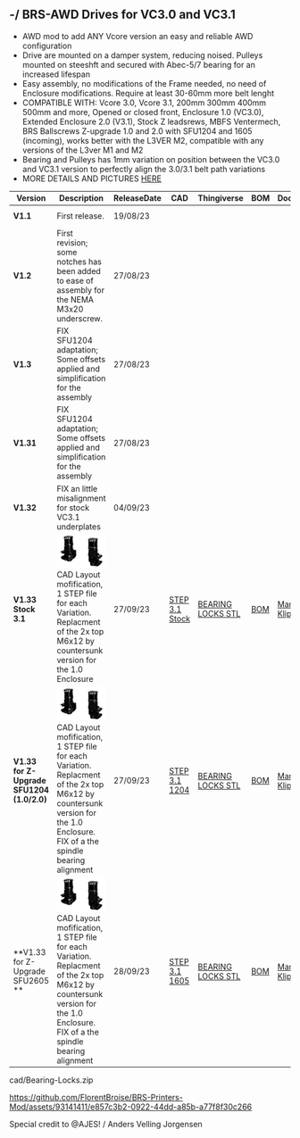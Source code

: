 ## -/ BRS-AWD Drives for VC3.0 and VC3.1

- AWD mod to add ANY Vcore version an easy and reliable AWD configuration
- Drive are mounted on a damper system, reducing noised. Pulleys mounted on steeshft and secured with Abec-5/7 bearing for an increased lifespan
- Easy assembly, no modifications of the Frame needed, no need of Enclosure modifications. Require at least 30-60mm more belt lenght
- COMPATIBLE WITH: Vcore 3.0, Vcore 3.1, 200mm 300mm 400mm 500mm and more, Opened or closed front, Enclosure 1.0 (VC3.0), Extended Enclosure 2.0 (V3.1), Stock Z leadsrews, MBFS Ventermech, BRS Ballscrews Z-upgrade 1.0 and 2.0 with SFU1204 and 1605 (incoming), works better with the L3VER M2, compatible with any versions of the L3ver M1 and M2
- Bearing and Pulleys has 1mm variation on position between the VC3.0 and VC3.1 version to perfectly align the 3.0/3.1 belt path variations
- MORE DETAILS AND PICTURES [HERE](https://store.brs-engineering.com/products/brs-awd-drive-1-1)

Version|Description|ReleaseDate|CAD|Thingiverse|BOM|Documentation|License|Order
-------------|-----------|-----------|-----------|------------|------------|------------|-----------|-----------
**V1.1**|First release. |19/08/23|||||![alt text](/image/license.png)|
**V1.2**|First revision; some notches has been added to ease of assembly for the NEMA M3x20 underscrew. |27/08/23|||||![alt text](/image/license.png)|
**V1.3**|FIX SFU1204 adaptation; Some offsets applied and simplification for the assembly |27/08/23|| |||![alt text](/image/license.png)|
**V1.31**|FIX SFU1204 adaptation; Some offsets applied and simplification for the assembly |27/08/23|| |||![alt text](/image/license.png)|
**V1.32**| FIX an little misalignment for stock VC3.1 underplates |04/09/23||||||
**V1.33 Stock 3.1**|![alt text](/image/and.PNG)<br> CAD Layout mofification, 1 STEP file for each Variation. Replacment of the 2x top M6x12 by countersunk version for the 1.0 Enclosure |27/09/23|[STEP 3.1 Stock](cad/BRS-AWD-Drive-31-Stock_.step)|[BEARING LOCKS STL](cad/Bearing-Locks.zip)|[BOM](https://github.com/FlorentBroise/BRS-Printers-Mod/blob/main/bom/BOM-AWD1.pdf)|[Manual](manuals/BRS-AWD-Drive-v132.pdf) / [Klipper-CFG](https://github.com/FlorentBroise/BRS-Printers-Mod/tree/main/manuals/KlipperconfAWD.pdf) |![alt text](/image/license.png)|[SHOP](https://store.brs-engineering.com/products/brs-awd-drive-1-1)
**V1.33 for Z-Upgrade SFU1204 (1.0/2.0)**|![alt text](/image/and.PNG)<br> CAD Layout mofification, 1 STEP file for each Variation. Replacment of the 2x top M6x12 by countersunk version for the 1.0 Enclosure. FIX of a the spindle bearing alignment |27/09/23|[STEP 3.1 1204](cad/BRS-AWD-DRIVES-31-SFU1204.zip)|[BEARING LOCKS STL](cad/Bearing-Locks.zip)|[BOM](https://github.com/FlorentBroise/BRS-Printers-Mod/blob/main/bom/BOM-AWD1.pdf)|[Manual](manuals/BRS-AWD-Drive-v132.pdf) / [Klipper-CFG](https://github.com/FlorentBroise/BRS-Printers-Mod/tree/main/manuals/KlipperconfAWD.pdf) |![alt text](/image/license.png)|[SHOP](https://store.brs-engineering.com/products/brs-awd-drive-1-1)
**V1.33 for Z-Upgrade SFU2605 **|![alt text](/image/and.PNG)<br> CAD Layout mofification, 1 STEP file for each Variation. Replacment of the 2x top M6x12 by countersunk version for the 1.0 Enclosure. FIX of a the spindle bearing alignment |28/09/23|[STEP 3.1 1605](cad/BRS-AWD-Drive-31-SFU16051.33.zip)|[BEARING LOCKS STL](cad/Bearing-Locks.zip)|[BOM](https://github.com/FlorentBroise/BRS-Printers-Mod/blob/main/bom/BOM-AWD1.pdf)|[Manual](manuals/BRS-AWD-Drive-v132.pdf) / [Klipper-CFG](https://github.com/FlorentBroise/BRS-Printers-Mod/tree/main/manuals/KlipperconfAWD.pdf) |![alt text](/image/license.png)|[SHOP](https://store.brs-engineering.com/products/brs-awd-drive-1-1)


cad/Bearing-Locks.zip


https://github.com/FlorentBroise/BRS-Printers-Mod/assets/93141411/e857c3b2-0922-44dd-a85b-a77f8f30c266



Special credit to @AJES! / Anders Velling Jorgensen
